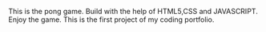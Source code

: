 This is the pong game. Build with the help of HTML5,CSS and JAVASCRIPT.
Enjoy the game.
This is the first project of my coding portfolio.
